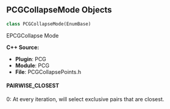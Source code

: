 ## PCGCollapseMode Objects

```python
class PCGCollapseMode(EnumBase)
```

EPCGCollapse Mode

**C++ Source:**

- **Plugin**: PCG
- **Module**: PCG
- **File**: PCGCollapsePoints.h

<a id="unreal.PCGCollapseMode.PAIRWISE_CLOSEST"></a>

#### PAIRWISE_CLOSEST

0: At every iteration, will select exclusive pairs that are closest.

<a id="unreal.PCGCollapseComparisonMode"></a>
